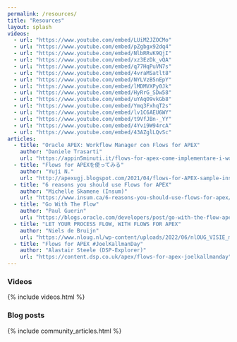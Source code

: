 ```yaml
---
permalink: /resources/
title: "Resources"
layout: splash
videos:
  - url: "https://www.youtube.com/embed/LUiM2JZOCMo"
  - url: "https://www.youtube.com/embed/pZgbgx92dq4"
  - url: "https://www.youtube.com/embed/NlbRRvK9QjI"
  - url: "https://www.youtube.com/embed/xz3EzDk_vQA"
  - url: "https://www.youtube.com/embed/q77HqPuVN7s"
  - url: "https://www.youtube.com/embed/4vraMSatlt8"
  - url: "https://www.youtube.com/embed/NYLVzB5nEpY"
  - url: "https://www.youtube.com/embed/lMDMVXPy0Jk"
  - url: "https://www.youtube.com/embed/HyRrG_SDw58"
  - url: "https://www.youtube.com/embed/uYAqO9vkGb8"
  - url: "https://www.youtube.com/embed/Ymq3FxhqT2s"
  - url: "https://www.youtube.com/embed/lv1C6AEU6WY"
  - url: "https://www.youtube.com/embed/t9VfJBn-_YY"
  - url: "https://www.youtube.com/embed/4Yvi9W94rcA"
  - url: "https://www.youtube.com/embed/43AZglLQvSc"
articles:
  - title: "Oracle APEX: Workflow Manager con Flows for APEX"
    author: "Daniele Trasarti"
    url: "https://appin5minuti.it/flows-for-apex-come-implementare-i-workflow-in-oracle-apex/"
  - title: "Flows for APEXを使ってみる"
    author: "Yuji N."
    url: "http://apexugj.blogspot.com/2021/04/flows-for-APEX-sample-instruction.html"
  - title: "6 reasons you should use Flows for APEX"
    author: "Michelle Skamene (Insum)"
    url: "https://www.insum.ca/6-reasons-you-should-use-flows-for-apex/"
  - title: "Go With The Flow"
    author: "Paul Guerin"
    url: "https://blogs.oracle.com/developers/post/go-with-the-flow-apex"
  - title: "LET YOUR PROCESS FLOW, WITH FLOWS FOR APEX"
    author: "Niels de Bruijn"
    url: "https://www.nloug.nl/wp-content/uploads/2022/06/nlOUG_VISIE_mei_2022-def-spreads.pdf"
  - title: "Flows for APEX #JoelKallmanDay"
    author: "Alastair Steele (DSP-Explorer)"
    url: "https://content.dsp.co.uk/apex/flows-for-apex-joelkallmanday"
---
```

### Videos
{% include videos.html %}

### Blog posts
{% include community_articles.html %}
